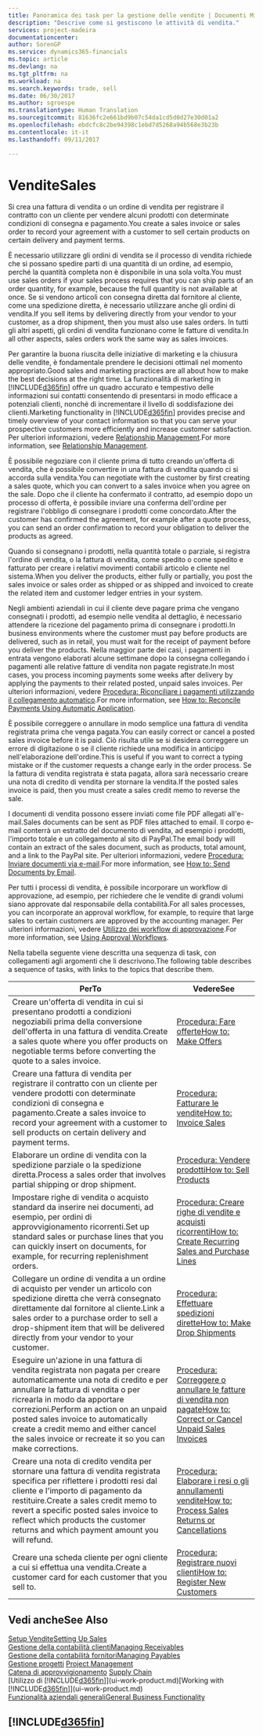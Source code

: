 ```yaml
---
title: Panoramica dei task per la gestione delle vendite | Documenti Microsoft
description: "Descrive come si gestiscono le attività di vendita."
services: project-madeira
documentationcenter: 
author: SorenGP
ms.service: dynamics365-financials
ms.topic: article
ms.devlang: na
ms.tgt_pltfrm: na
ms.workload: na
ms.search.keywords: trade, sell
ms.date: 06/30/2017
ms.author: sgroespe
ms.translationtype: Human Translation
ms.sourcegitcommit: 81636fc2e661bd9b07c54da1cd5d0d27e30d01a2
ms.openlocfilehash: ebdcfc8c2be94398c1ebd7d5268a94b568e3b23b
ms.contentlocale: it-it
ms.lasthandoff: 09/11/2017

---
```

# <a name="sales"></a><span data-ttu-id="ae72b-103">Vendite</span><span class="sxs-lookup"><span data-stu-id="ae72b-103">Sales</span></span>
<span data-ttu-id="ae72b-104">Si crea una fattura di vendita o un ordine di vendita per registrare il contratto con un cliente per vendere alcuni prodotti con determinate condizioni di consegna e pagamento.</span><span class="sxs-lookup"><span data-stu-id="ae72b-104">You create a sales invoice or sales order to record your agreement with a customer to sell certain products on certain delivery and payment terms.</span></span>

<span data-ttu-id="ae72b-105">È necessario utilizzare gli ordini di vendita se il processo di vendita richiede che si possano spedire parti di una quantità di un ordine, ad esempio, perché la quantità completa non è disponibile in una sola volta.</span><span class="sxs-lookup"><span data-stu-id="ae72b-105">You must use sales orders if your sales process requires that you can ship parts of an order quantity, for example, because the full quantity is not available at once.</span></span> <span data-ttu-id="ae72b-106">Se si vendono articoli con consegna diretta dal fornitore al cliente, come una spedizione diretta, è necessario utilizzare anche gli ordini di vendita.</span><span class="sxs-lookup"><span data-stu-id="ae72b-106">If you sell items by delivering directly from your vendor to your customer, as a drop shipment, then you must also use sales orders.</span></span> <span data-ttu-id="ae72b-107">In tutti gli altri aspetti, gli ordini di vendita funzionano come le fatture di vendita.</span><span class="sxs-lookup"><span data-stu-id="ae72b-107">In all other aspects, sales orders work the same way as sales invoices.</span></span>

<span data-ttu-id="ae72b-108">Per garantire la buona riuscita delle iniziative di marketing e la chiusura delle vendite, è fondamentale prendere le decisioni ottimali nel momento appropriato.</span><span class="sxs-lookup"><span data-stu-id="ae72b-108">Good sales and marketing practices are all about how to make the best decisions at the right time.</span></span> <span data-ttu-id="ae72b-109">La funzionalità di marketing in [!INCLUDE[d365fin](includes/d365fin_md.md)] offre un quadro accurato e tempestivo delle informazioni sui contatti consentendo di presentarsi in modo efficace a potenziali clienti, nonché di incrementare il livello di soddisfazione dei clienti.</span><span class="sxs-lookup"><span data-stu-id="ae72b-109">Marketing functionality in [!INCLUDE[d365fin](includes/d365fin_md.md)] provides precise and timely overview of your contact information so that you can serve your prospective customers more efficiently and increase customer satisfaction.</span></span> <span data-ttu-id="ae72b-110">Per ulteriori informazioni, vedere [Relationship Management](marketing-relationship-management.md).</span><span class="sxs-lookup"><span data-stu-id="ae72b-110">For more information, see [Relationship Management](marketing-relationship-management.md).</span></span>

<span data-ttu-id="ae72b-111">È possibile negoziare con il cliente prima di tutto creando un'offerta di vendita, che è possibile convertire in una fattura di vendita quando ci si accorda sulla vendita.</span><span class="sxs-lookup"><span data-stu-id="ae72b-111">You can negotiate with the customer by first creating a sales quote, which you can convert to a sales invoice when you agree on the sale.</span></span> <span data-ttu-id="ae72b-112">Dopo che il cliente ha confermato il contratto, ad esempio dopo un processo di offerta, è possibile inviare una conferma dell'ordine per registrare l'obbligo di consegnare i prodotti come concordato.</span><span class="sxs-lookup"><span data-stu-id="ae72b-112">After the customer has confirmed the agreement, for example after a quote process, you can send an order confirmation to record your obligation to deliver the products as agreed.</span></span>

<span data-ttu-id="ae72b-113">Quando si consegnano i prodotti, nella quantità totale o parziale, si registra l'ordine di vendita, o la fattura di vendita, come spedito o come spedito e fatturato per creare i relativi movimenti contabili articolo e cliente nel sistema.</span><span class="sxs-lookup"><span data-stu-id="ae72b-113">When you deliver the products, either fully or partially, you post the sales invoice or sales order as shipped or as shipped and invoiced to create the related item and customer ledger entries in your system.</span></span>

<span data-ttu-id="ae72b-114">Negli ambienti aziendali in cui il cliente deve pagare prima che vengano consegnati i prodotti, ad esempio nelle vendita al dettaglio, è necessario attendere la ricezione del pagamento prima di consegnare i prodotti.</span><span class="sxs-lookup"><span data-stu-id="ae72b-114">In business environments where the customer must pay before products are delivered, such as in retail, you must wait for the receipt of payment before you deliver the products.</span></span> <span data-ttu-id="ae72b-115">Nella maggior parte dei casi, i pagamenti in entrata vengono elaborati alcune settimane dopo la consegna collegando i pagamenti alle relative fatture di vendita non pagate registrate.</span><span class="sxs-lookup"><span data-stu-id="ae72b-115">In most cases, you process incoming payments some weeks after delivery by applying the payments to their related posted, unpaid sales invoices.</span></span> <span data-ttu-id="ae72b-116">Per ulteriori informazioni, vedere [Procedura: Riconciliare i pagamenti utilizzando il collegamento automatico](receivables-how-reconcile-payments-auto-application.md).</span><span class="sxs-lookup"><span data-stu-id="ae72b-116">For more information, see [How to: Reconcile Payments Using Automatic Application](receivables-how-reconcile-payments-auto-application.md).</span></span>

<span data-ttu-id="ae72b-117">È possibile correggere o annullare in modo semplice una fattura di vendita registrata prima che venga pagata.</span><span class="sxs-lookup"><span data-stu-id="ae72b-117">You can easily correct or cancel a posted sales invoice before it is paid.</span></span> <span data-ttu-id="ae72b-118">Ciò risulta utile se si desidera correggere un errore di digitazione o se il cliente richiede una modifica in anticipo nell'elaborazione dell'ordine.</span><span class="sxs-lookup"><span data-stu-id="ae72b-118">This is useful if you want to correct a typing mistake or if the customer requests a change early in the order process.</span></span> <span data-ttu-id="ae72b-119">Se la fattura di vendita registrata è stata pagata, allora sarà necessario creare una nota di credito di vendita per stornare la vendita.</span><span class="sxs-lookup"><span data-stu-id="ae72b-119">If the posted sales invoice is paid, then you must create a sales credit memo to reverse the sale.</span></span>

<span data-ttu-id="ae72b-120">I documenti di vendita possono essere inviati come file PDF allegati all'e-mail.</span><span class="sxs-lookup"><span data-stu-id="ae72b-120">Sales documents can be sent as PDF files attached to email.</span></span> <span data-ttu-id="ae72b-121">Il corpo e-mail conterrà un estratto del documento di vendita, ad esempio i prodotti, l'importo totale e un collegamento al sito di PayPal.</span><span class="sxs-lookup"><span data-stu-id="ae72b-121">The email body will contain an extract of the sales document, such as products, total amount, and a link to the PayPal site.</span></span> <span data-ttu-id="ae72b-122">Per ulteriori informazioni, vedere [Procedura: Inviare documenti via e-mail](ui-how-send-documents-email.md).</span><span class="sxs-lookup"><span data-stu-id="ae72b-122">For more information, see [How to: Send Documents by Email](ui-how-send-documents-email.md).</span></span>

<span data-ttu-id="ae72b-123">Per tutti i processi di vendita, è possibile incorporare un workflow di approvazione, ad esempio, per richiedere che le vendite di grandi volumi siano approvate dal responsabile della contabilità.</span><span class="sxs-lookup"><span data-stu-id="ae72b-123">For all sales processes, you can incorporate an approval workflow, for example, to require that large sales to certain customers are approved by the accounting manager.</span></span> <span data-ttu-id="ae72b-124">Per ulteriori informazioni, vedere [Utilizzo dei workflow di approvazione](across-how-use-approval-workflows.md).</span><span class="sxs-lookup"><span data-stu-id="ae72b-124">For more information, see [Using Approval Workflows](across-how-use-approval-workflows.md).</span></span>

<span data-ttu-id="ae72b-125">Nella tabella seguente viene descritta una sequenza di task, con collegamenti agli argomenti che li descrivono.</span><span class="sxs-lookup"><span data-stu-id="ae72b-125">The following table describes a sequence of tasks, with links to the topics that describe them.</span></span>

| <span data-ttu-id="ae72b-126">Per</span><span class="sxs-lookup"><span data-stu-id="ae72b-126">To</span></span> | <span data-ttu-id="ae72b-127">Vedere</span><span class="sxs-lookup"><span data-stu-id="ae72b-127">See</span></span> |
| --- | --- |
| <span data-ttu-id="ae72b-128">Creare un'offerta di vendita in cui si presentano prodotti a condizioni negoziabili prima della conversione dell'offerta in una fattura di vendita.</span><span class="sxs-lookup"><span data-stu-id="ae72b-128">Create a sales quote where you offer products on negotiable terms before converting the quote to a sales invoice.</span></span> |[<span data-ttu-id="ae72b-129">Procedura: Fare offerte</span><span class="sxs-lookup"><span data-stu-id="ae72b-129">How to: Make Offers</span></span>](sales-how-make-offers.md) |
| <span data-ttu-id="ae72b-130">Creare una fattura di vendita per registrare il contratto con un cliente per vendere prodotti con determinate condizioni di consegna e pagamento.</span><span class="sxs-lookup"><span data-stu-id="ae72b-130">Create a sales invoice to record your agreement with a customer to sell products on certain delivery and payment terms.</span></span> |[<span data-ttu-id="ae72b-131">Procedura: Fatturare le vendite</span><span class="sxs-lookup"><span data-stu-id="ae72b-131">How to: Invoice Sales</span></span>](sales-how-invoice-sales.md) |
| <span data-ttu-id="ae72b-132">Elaborare un ordine di vendita con la spedizione parziale o la spedizione diretta.</span><span class="sxs-lookup"><span data-stu-id="ae72b-132">Process a sales order that involves partial shipping or drop shipment.</span></span> |[<span data-ttu-id="ae72b-133">Procedura: Vendere prodotti</span><span class="sxs-lookup"><span data-stu-id="ae72b-133">How to: Sell Products</span></span>](sales-how-sell-products.md) |
|<span data-ttu-id="ae72b-134">Impostare righe di vendita o acquisto standard da inserire nei documenti, ad esempio, per ordini di approvvigionamento ricorrenti.</span><span class="sxs-lookup"><span data-stu-id="ae72b-134">Set up standard sales or purchase lines that you can quickly insert on documents, for example, for recurring replenishment orders.</span></span>|[<span data-ttu-id="ae72b-135">Procedura: Creare righe di vendite e acquisti ricorrenti</span><span class="sxs-lookup"><span data-stu-id="ae72b-135">How to: Create Recurring Sales and Purchase Lines</span></span>](sales-how-work-standard-lines.md)|  
| <span data-ttu-id="ae72b-136">Collegare un ordine di vendita a un ordine di acquisto per vender un articolo con spedizione diretta che verrà consegnato direttamente dal fornitore al cliente.</span><span class="sxs-lookup"><span data-stu-id="ae72b-136">Link a sales order to a purchase order to sell a drop-shipment item that will be delivered directly from your vendor to your customer.</span></span> |[<span data-ttu-id="ae72b-137">Procedura: Effettuare spedizioni dirette</span><span class="sxs-lookup"><span data-stu-id="ae72b-137">How to: Make Drop Shipments</span></span>](sales-how-drop-shipment.md) |
| <span data-ttu-id="ae72b-138">Eseguire un'azione in una fattura di vendita registrata non pagata per creare automaticamente una nota di credito e per annullare la fattura di vendita o per ricrearla in modo da apportare correzioni.</span><span class="sxs-lookup"><span data-stu-id="ae72b-138">Perform an action on an unpaid posted sales invoice to automatically create a credit memo and either cancel the sales invoice or recreate it so you can make corrections.</span></span> |[<span data-ttu-id="ae72b-139">Procedura: Correggere o annullare le fatture di vendita non pagate</span><span class="sxs-lookup"><span data-stu-id="ae72b-139">How to: Correct or Cancel Unpaid Sales Invoices</span></span>](sales-how-correct-cancel-sales-invoice.md) |
| <span data-ttu-id="ae72b-140">Creare una nota di credito vendita per stornare una fattura di vendita registrata specifica per riflettere i prodotti resi dal cliente e l'importo di pagamento da restituire.</span><span class="sxs-lookup"><span data-stu-id="ae72b-140">Create a sales credit memo to revert a specific posted sales invoice to reflect which products the customer returns and which payment amount you will refund.</span></span> |[<span data-ttu-id="ae72b-141">Procedura: Elaborare i resi o gli annullamenti vendite</span><span class="sxs-lookup"><span data-stu-id="ae72b-141">How to: Process Sales Returns or Cancellations</span></span>](sales-how-process-sales-returns-cancellations.md) |
| <span data-ttu-id="ae72b-142">Creare una scheda cliente per ogni cliente a cui si effettua una vendita.</span><span class="sxs-lookup"><span data-stu-id="ae72b-142">Create a customer card for each customer that you sell to.</span></span> |[<span data-ttu-id="ae72b-143">Procedura: Registrare nuovi clienti</span><span class="sxs-lookup"><span data-stu-id="ae72b-143">How to: Register New Customers</span></span>](sales-how-register-new-customers.md) |

## <a name="see-also"></a><span data-ttu-id="ae72b-144">Vedi anche</span><span class="sxs-lookup"><span data-stu-id="ae72b-144">See Also</span></span>
[<span data-ttu-id="ae72b-145">Setup Vendite</span><span class="sxs-lookup"><span data-stu-id="ae72b-145">Setting Up Sales</span></span>](sales-setup-sales.md)  
[<span data-ttu-id="ae72b-146">Gestione della contabilità clienti</span><span class="sxs-lookup"><span data-stu-id="ae72b-146">Managing Receivables</span></span>](receivables-manage-receivables.md)  
[<span data-ttu-id="ae72b-147">Gestione della contabilità fornitori</span><span class="sxs-lookup"><span data-stu-id="ae72b-147">Managing Payables</span></span>](payables-manage-payables.MD)  
<span data-ttu-id="ae72b-148">[Gestione progetti](projects-manage-projects.md)  </span><span class="sxs-lookup"><span data-stu-id="ae72b-148">[Project Management](projects-manage-projects.md)  </span></span>  
<span data-ttu-id="ae72b-149">[Catena di approvvigionamento](madeira-supply-chain.md)    </span><span class="sxs-lookup"><span data-stu-id="ae72b-149">[Supply Chain](madeira-supply-chain.md)    </span></span>  
<span data-ttu-id="ae72b-150">[Utilizzo di [!INCLUDE[d365fin](includes/d365fin_md.md)]](ui-work-product.md)</span><span class="sxs-lookup"><span data-stu-id="ae72b-150">[Working with [!INCLUDE[d365fin](includes/d365fin_md.md)]](ui-work-product.md)</span></span>  
[<span data-ttu-id="ae72b-151">Funzionalità aziendali generali</span><span class="sxs-lookup"><span data-stu-id="ae72b-151">General Business Functionality</span></span>](ui-across-business-areas.md)

## [!INCLUDE[d365fin](includes/free_trial_md.md)]

